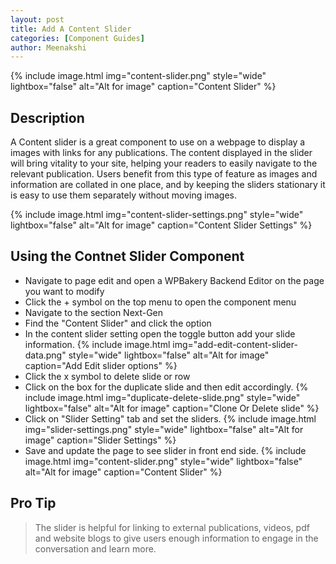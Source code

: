 ```yaml
---
layout: post
title: Add A Content Slider
categories: [Component Guides]
author: Meenakshi
---
```

{% include image.html img="content-slider.png" style="wide" lightbox="false" alt="Alt for image" caption="Content Slider" %}


## Description

A Content slider is a great component to use on a webpage to display a images with links for any publications. The content displayed in the slider will bring vitality to your site, helping your readers to easily navigate to the relevant publication. Users benefit from this type of feature as images and information are collated in one place, and by keeping the sliders stationary it is easy to use them separately without moving images.

{% include image.html img="content-slider-settings.png" style="wide" lightbox="false" alt="Alt for image" caption="Content Slider Settings" %}


## Using the Contnet Slider Component


- Navigate to page edit and open a WPBakery Backend Editor on the page you want to modify
- Click the + symbol on the top menu to open the component menu
- Navigate to the section Next-Gen
- Find the "Content Slider" and click the option
- In the content slider setting open the toggle button add your slide information.
   {% include image.html img="add-edit-content-slider-data.png" style="wide" lightbox="false" alt="Alt for image" caption="Add Edit slider options" %}
- Click the x symbol to delete slide or row
- Click on the box for the duplicate slide and then edit accordingly.
   {% include image.html img="duplicate-delete-slide.png" style="wide" lightbox="false" alt="Alt for image" caption="Clone Or Delete slide" %}
- Click on "Slider Setting" tab and set the sliders.
   {% include image.html img="slider-settings.png" style="wide" lightbox="false" alt="Alt for image" caption="Slider Settings" %}
- Save and update the page to see slider in front end side.
   {% include image.html img="content-slider.png" style="wide" lightbox="false" alt="Alt for image" caption="Content Slider" %}
   


## Pro Tip
> The slider is helpful for linking to external publications, videos, pdf and website blogs to give users enough information to engage in the conversation and learn more.
